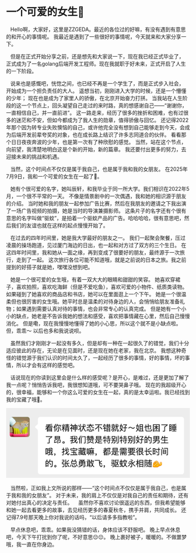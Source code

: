 # 一个可爱的女生🥰

&nbsp;&nbsp; Hello啊，大家好，这里是ZZGEDA。最近的各位过的好嘛，有没有遇到有意思的和开心的事情呢。
我最近是遇到了一些很好的事情呢，今天就来和大家分享一下。   

&nbsp;&nbsp; 但是在正式开始分享之前，还是想先和大家说一下，现在我已经正式毕业了，
正式成为了一名golang后端开发工程师。现在我就职于好未来，正式开启了人生的一下阶段。   

&nbsp;&nbsp; 说来也是感慨吧，恍惚之间，也已经不再是一个学生了，而是正式步入社会，
开始成为一个担负责任的大人。
遥想当初，刚刚进入大学的时候，还是一个懵懂的少年； 现在也是成为了家里人的骄傲，在北京开始奋力打拼。
当我站在人生阶段的这一个节点上，回头凝望自己走过的来时路，真的想感谢自己——“谢谢你，一直相信自己，并一直前进”。
这一路走来，经历了很多的挫折和困难，也有过很多的迷茫和不安，但如今都成为了我人生的勋章，值得骄傲与回忆。
还记得2022年那个因为转专业失败懊恼的自己，或许他完全没有想到自己能够走到今天，会成为后端开发前辈夸奖的对象，也在成长路上结识了许多志同道合的伙伴。
看看那个日日夜夜奔波的少年，也是第一次有了种欣慰的感觉。
当然，站在这个节点，向前望，我清楚地明白这是个新的开始，新的篇章。
我还要付出更多的努力，去迎接未来的挑战和机遇。

&nbsp;&nbsp; 当然，这个时间点不仅仅是属于我自己，也是属于我和我的女朋友。
在2025年7月9日，我和一个可爱的女生在一起了🥰。   

&nbsp;&nbsp; 她有个很可爱的名字，她叫辰轩，和我毕业于同一所大学。我们相识在2022年5月，一个很不平常的一天。
不像是情景剧中的一次偶遇，我和她的相识源于朋友的介绍。
当时她和我的朋友一起参加广告比赛，然后在我朋友的邀请之下我出演了一场广告视频的拍摄，她是当时的导演兼摄影师。
这条片子的名字还有个很有意思的名字叫做“驱蚊”，是拍着一个驱蚊产品的广告。哈哈哈哈，很有意思吧，然后我们的友谊也就在这样的起点慢慢开始了。   

&nbsp;&nbsp; 在过去的四年时间里，她是我大学最好的朋友之一。
我们一起聚会聚餐，压过凌晨的操场跑道，见过厦门海边的日出，也一起和对方过了双方的三个生日。
在这四年时间里，我和她从一面之缘，再到变成了很要好的朋友，最终源于一次旅行，走到了一起。
这次旅行各位可能不知道哦，就是之前说的日本之旅。我之前提到的好搭子就是她，嘿嘿没想到吧。  

&nbsp;&nbsp;  她是一个很可爱的女生哦，有着一双大大的眼睛和甜甜的笑容。
她喜欢穿裙子，喜欢拍照，喜欢吃海鲜（但是不爱吃鱼），喜欢可爱的小物件、纸质类读物。如果碰到了她喜欢的商品店和书店，她可以在里面逛上一个下午。
她是一个很温柔但也很厉害的女生哦。她平时总是温柔的对待身边的人，会悄悄给朋友准备礼物；如果遇到需要认真对待的事情，也会非常专心的认真完成。
但是她有一个小小的缺点，她老是不告诉我她的想法和感受，喜欢把事情藏在心里，然后自己慢慢消化。
但是嘞，现在我慢慢地懂得了她的小心思，所以这个就不是小缺点啦。但，乖乖～ 以后也多和我说说呗。

&nbsp;&nbsp;  虽然我们才刚刚才一起没有多久，但是却有一种在一起很久了的错觉，我们十分适应彼此的存在，无论是在见面时，还是现在她在老家，我在北京。
我想这种奇怪的错觉源于我们认识的时间太久了，一起经历了很多的事情，好的事情，坏的事情，所以才会有这样的感觉吧。  

&nbsp;&nbsp; 话说现在的你读到这里会是什么样的感受呢？是开心，是难过，还是更加了解了我一点呢？悄悄告诉我吧，我很想知道哦，可不要哭鼻子哦。
现在的我超级开心的，很幸福，能够和一个你这么可爱的女生在一起，真的是太幸运啦。我已经找到我的宝藏了哦🥰。

![img.png](img.png)


&nbsp;&nbsp;  当然啦，正如我上文所说的那样——“这个时间点不仅仅是属于我自己，也是属于我和我的女朋友”。
对于未来，我的肩上不仅仅是对我自己的责任和期待，还有对她付出真心的决定与责任。
&nbsp;&nbsp;  虽然你不喜欢讨论很遥远的东西，但我希望能够和她一起去看更多的故事，去见经历更多的春夏秋冬，携手并肩，共同成长。
还记得7.9号那天晚上你对我说的话吗，“以后请多多指教啦”。

&nbsp;&nbsp;  早点休息吧，乖乖。如果我没猜错的话，身体应该不舒服吧。
晚上早点休息吧，今天下午打扰到你了呢，不好意思😔😔。
晚上裹好被子，暖暖的。不做噩梦哦，我一直在你身边。





